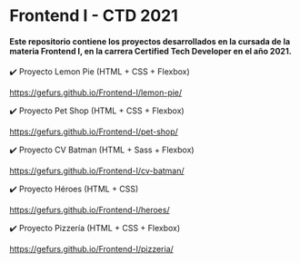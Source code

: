 # Frontend I - CTD 2021

#### Este repositorio contiene los proyectos desarrollados en la cursada de la materia **Frontend I**, en la carrera **Certified Tech Developer** en el año **2021**.

:heavy_check_mark: Proyecto Lemon Pie (HTML + CSS + Flexbox)

https://gefurs.github.io/Frontend-I/lemon-pie/


:heavy_check_mark: Proyecto Pet Shop (HTML + CSS + Flexbox)

https://gefurs.github.io/Frontend-I/pet-shop/


:heavy_check_mark: Proyecto CV Batman (HTML + Sass + Flexbox)

https://gefurs.github.io/Frontend-I/cv-batman/


:heavy_check_mark: Proyecto Héroes (HTML + CSS)

https://gefurs.github.io/Frontend-I/heroes/


:heavy_check_mark: Proyecto Pizzería (HTML + CSS + Flexbox)

https://gefurs.github.io/Frontend-I/pizzeria/
